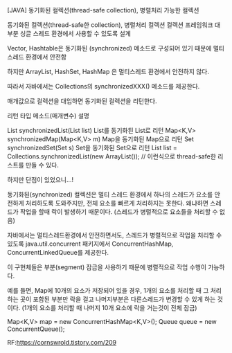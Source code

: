 

[JAVA] 동기화된 컬렉션(thread-safe collection), 병렬처리 가능한 컬렉션


 
동기화된 컬렉션(thread-safe한 collection), 병렬처리 컬렉션
컬렉션 프레임워크 대부분 싱글 스레드 환경에서 사용할 수 있도록 설계

Vector, Hashtable은 동기화된 (synchronized) 메소드로 구성되어 있기 때문에 멀티 스레드 환경에서 안전함

하지만 ArrayList, HashSet, HashMap 은 멀티스레드 환경에서 안전하지 않다.

 

따라서 자바에서는 Collections의 synchronizedXXX() 메소드를 제공한다.

매개값으로 컬렉션을 대입하면 동기화된 컬렉션을 리턴한다.

리턴 타입	메소드(매개변수)	설명

List	synchronizedList(List list)	List를 동기화된 List로 리턴
Map<K,V>	synchronizedMap(Map<K,V> m)	Map을 동기화된 Map으로 리턴
Set	synchronizedSet(Set s)	Set을 동기화된 Set으로 리턴
List<String> list = Collections.synchronizedList(new ArrayList<String>());
// 이런식으로 thread-safe한 리스트를 만들 수 있다.
 

하지만 단점이 있었으니...!

동기화된(synchronized) 컬렉션은 멀티 스레드 환경에서 하나의 스레드가 요소를 안전하게 처리하도록 도와주지만, 전체 요소를 빠르게 처리하지는 못한다. 왜냐하면 스레드가 작업을 할때 락이 발생하기 때문이다. (스레드가 병렬적으로 요소들을 처리할 수 없음)

자바에서는 멀티스레드환경에서 안전하면서도, 스레드가 병렬적으로 작업을 처리할 수 있도록 java.util.concurrent 패키지에서 ConcurrentHashMap, ConcurrentLinkedQueue를 제공한다.


 
이 구현체들은 부분(segment) 잠금을 사용하기 때문에 병렬적으로 작업 수행이 가능하다.

예를 들면, Map에 10개의 요소가 저장되어 있을 경우, 1개의 요소를 처리할 때 그 처리하는 곳이 포함된 부분만 락을 걸고 나머지부분은 다른스레드가 변경할 수 있게 하는 것이다. (1개의 요소를 처리할 때 나머지 10개 요소에 락을 거는것이 전체 잠금)

Map<K,V> map = new ConcurrentHashMap<K,V>();
Queue<E> queue = new ConcurrentQueue<E>();
 

 


RF:https://cornswrold.tistory.com/209
